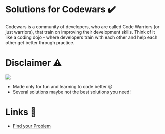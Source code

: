 # Solutions for Codewars ✔️
Codewars is a community of developers, who are called Code Warriors (or just warriors), that train on improving their development skills. Think of it like a coding dojo - where developers train with each other and help each other get better through practice.

# Disclaimer ⚠️
<img src="https://www.codewars.com/users/voltgizerz/badges/large"><br>
- Made only for fun and learning to code better 😃
- Several solutions maybe not the best solutions you need! 

# Links 🧐
- [Find your Problem](https://github.com/voltgizerz/CodeWarsSolutions/find/master) 


